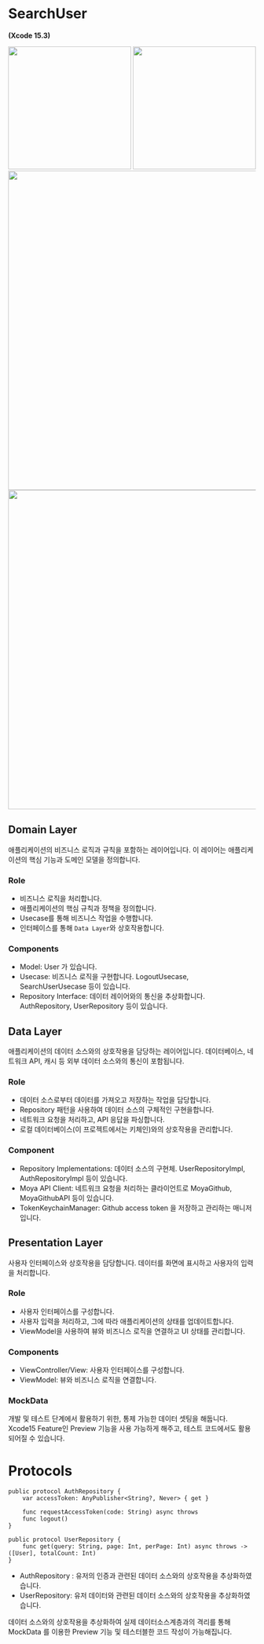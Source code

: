 # SearchUser

__(Xcode 15.3)__

<div>
<img src="https://github.com/donggyushin/SearchUser/assets/34573243/3c709a36-a8be-426f-a05b-517b964fbf30" width=250 />
<img src="https://github.com/donggyushin/SearchUser/assets/34573243/9ff4cdcc-9d06-446f-b043-9a9f47b7213c" width=250 />
</div>

<img src="https://github.com/DgMuscle/dg-muscle-ios/assets/34573243/a127df42-9f0c-41e5-b151-aebb86533973" width=650 />
<img src="https://github.com/donggyushin/SearchUser/assets/34573243/78b3b991-ca5a-4ff2-a140-ef145ede32d0" width=650 />


## Domain Layer
애플리케이션의 비즈니스 로직과 규칙을 포함하는 레이어입니다. 이 레이어는 애플리케이션의 핵심 기능과 도메인 모델을 정의합니다. 

### Role
- 비즈니스 로직을 처리합니다. 
- 애플리케이션의 핵심 규칙과 정책을 정의합니다. 
- Usecase를 통해 비즈니스 작업을 수행합니다. 
- 인터페이스를 통해 `Data Layer`와 상호작용합니다. 

### Components
- Model: User 가 있습니다. 
- Usecase: 비즈니스 로직을 구현합니다. LogoutUsecase, SearchUserUsecase 등이 있습니다. 
- Repository Interface: 데이터 레이어와의 통신을 추상화합니다. AuthRepository, UserRepository 등이 있습니다. 


## Data Layer
애플리케이션의 데이터 소스와의 상호작용을 담당하는 레이어입니다. 데이터베이스, 네트워크 API, 캐시 등 외부 데이터 소스와의 통신이 포함됩니다. 

### Role
- 데이터 소스로부터 데이터를 가져오고 저장하는 작업을 담당합니다. 
- Repository 패턴을 사용하여 데이터 소스의 구체적인 구현을합니다.
- 네트워크 요청을 처리하고, API 응답을 파싱합니다. 
- 로컬 데이터베이스(이 프로젝트에서는 키체인)와의 상호작용을 관리합니다. 

### Component
- Repository Implementations: 데이터 소스의 구현체. UserRepositoryImpl, AuthRepositoryImpl 등이 있습니다. 
- Moya API Client: 네트워크 요청을 처리하는 클라이언트로 MoyaGithub, MoyaGithubAPI 등이 있습니다. 
- TokenKeychainManager: Github access token 을 저장하고 관리하는 매니저입니다. 

## Presentation Layer
사용자 인터페이스와 상호작용을 담당합니다. 데이터를 화면에 표시하고 사용자의 입력을 처리합니다. 

### Role
- 사용자 인터페이스를 구성합니다. 
- 사용자 입력을 처리하고, 그에 따라 애플리케이션의 상태를 업데이트합니다. 
- ViewModel을 사용하여 뷰와 비즈니스 로직을 연결하고 UI 상태를 관리합니다. 

### Components
- ViewController/View: 사용자 인터페이스를 구성합니다. 
- ViewModel: 뷰와 비즈니스 로직을 연결합니다. 

### MockData
개발 및 테스트 단계에서 활용하기 위한, 통제 가능한 데이터 셋팅을 해둡니다. Xcode15 Feature인 Preview 기능을 사용 가능하게 해주고, 테스트 코드에서도 활용되어질 수 있습니다. 



# Protocols
```
public protocol AuthRepository {
    var accessToken: AnyPublisher<String?, Never> { get }
    
    func requestAccessToken(code: String) async throws
    func logout()
}

public protocol UserRepository {
    func get(query: String, page: Int, perPage: Int) async throws -> ([User], totalCount: Int)
}
```
- AuthRepository : 유저의 인증과 관련된 데이터 소스와의 상호작용을 추상화하였습니다. 
- UserRepository: 유저 데이터와 관련된 데이터 소스와의 상호작용을 추상화하였습니다. 

데이터 소스와의 상호작용을 추상화하여 실제 데이터소스계층과의 격리를 통해 MockData 를 이용한 Preview 기능 및 테스터블한 코드 작성이 가능해집니다. 
